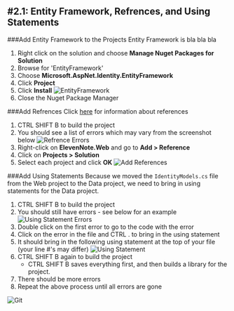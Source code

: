 #2.1: Entity Framework, Refrences, and Using Statements
---
###Add Entity Framework to the Projects
Entity Framework is bla bla bla
1. Right click on the solution and choose **Manage Nuget Packages for Solution**
2. Browse for 'EntityFramework'
3. Choose **Microsoft.AspNet.Identity.EntityFramework**
4. Click **Project**
5. Click **Install**
![EntityFramework](/assets/2.1-A.png)
6. Close the Nuget Package Manager

###Add Refrences
Click [here](2.1a-References.md) for information about references
1. CTRL SHIFT B to build the project
2. You should see a list of errors which may vary from the screenshot below
![Refrence Errors](/assets/2.1-B.png)
3. Right-click on **ElevenNote.Web** and go to **Add > Reference**
4. Click on **Projects > Solution**
5. Select each project and click **OK**
![Add References](/assets/2.1-C.png)

###Add Using Statements
Because we moved the `IdentityModels.cs` file from the Web project to the Data project, we need to bring in using statements for the Data project.
1. CTRL SHIFT B to build the project
2. You should still have errors - see below for an example
![Using Statement Errors](/assets/2.1-D.png)
3. Double click on the first error to go to the code with the error
4. Click on the error in the file and CTRL . to bring in the using statement
5. It should bring in the following using statement at the top of your file (your line #'s may differ)
![Using Statement](/assets/2.1-E.png)
6. CTRL SHIFT B again to build the project
   - CTRL SHIFT B saves everything first, and then builds a library for the project.
7. There should be more errors
8. Repeat the above process until all errors are gone

![Git](/assets/devicons_github_badge.png)

